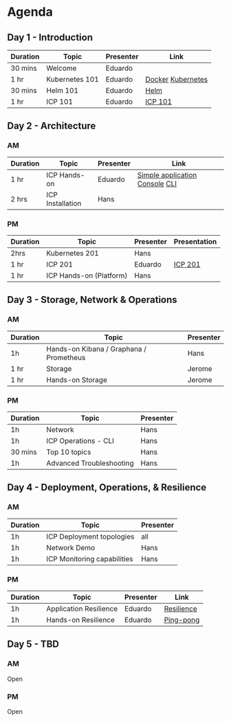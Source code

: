 # Agenda

## Day 1 - Introduction

| Duration | Topic | Presenter | Link |
|---|---|---|---|
| 30 mins | Welcome | Eduardo |
| 1 hr | Kubernetes 101 | Eduardo | [Docker](https://github.ibm.com/CASE/icp-operations/blob/master/Training/Containers%20and%20Docker_MI.pptx?raw=true) [Kubernetes](https://github.ibm.com/CASE/icp-operations/blob/master/Training/Kubernetes%20basics_AWG.pptx?raw=true)
| 30 mins | Helm 101 | Eduardo | [Helm](https://github.ibm.com/CASE/icp-operations/blob/master/Training/Helm%20basics_AWG.pptx?raw=true) |
| 1 hr | ICP 101 | Eduardo |  [ICP 101](https://github.ibm.com/CASE/icp-operations/blob/master/Training/IBM%20Cloud%20Private.pptx?raw=true) |




## Day 2 - Architecture

### AM

| Duration | Topic | Presenter | Link |
|---|---|---|---|
| 1 hr | ICP Hands-on | Eduardo | [Simple application](https://github.ibm.com/CASE/cloud-private-bootcamp/blob/master/Labs_development/Lab-Deploy-NodeJS-Helm_DJM.md) [Console](https://github.ibm.com/CASE/cloud-private-bootcamp/blob/master/Labs_development/Lab-Console-Treasure-Hunt_DJM.md) [CLI](https://github.ibm.com/CASE/cloud-private-bootcamp/blob/master/Labs_development/Lab-Install-CLI-Tools_DJM.md)
| 2 hrs | ICP Installation | Hans |

### PM
| Duration | Topic | Presenter | Presentation |
|---|---|---|---|
| 2hrs | Kubernetes 201 | Hans |
| 1 hr | ICP 201 | Eduardo | [ICP 201](https://github.ibm.com/CASE/icp-operations/blob/master/Training/ICP%20Architecture%20-%20JMA%20-%20JOW.pptx?raw=true) |
| 1 hr | ICP Hands-on (Platform) | Hans |

## Day 3 - Storage, Network & Operations

### AM

| Duration | Topic | Presenter | 
|---|---|---|
| 1h | Hands-on Kibana / Graphana	 / Prometheus | Hans
| 1 hr | Storage | Jerome |
| 1 hr | Hands-on Storage | Jerome |

### PM

| Duration | Topic | Presenter | 
|---|---|---|
| 1h | Network | Hans |
| 1h | ICP Operations - CLI | Hans | 
| 30 mins | Top 10 topics | Hans
| 1h | Advanced Troubleshooting | Hans |

## Day 4 - Deployment, Operations, & Resilience

### AM

| Duration | Topic | Presenter | 
|---|---|---|
| 1h | ICP Deployment topologies | all |
| 1h | Network Demo | Hans |
| 1h | ICP Monitoring capabilities | Hans |

### PM

| Duration | Topic | Presenter | Link | 
|---|---|---|---|
| 1h | Application Resilience | Eduardo | [Resilience](https://github.ibm.com/eduardop/chaos-monkey-playing-ping-pong/blob/master/v2/Presentation/Kubernetes-Resilience.pptx?raw=true)
| 1h | Hands-on Resilience | Eduardo | [Ping-pong](https://github.ibm.com/eduardop/chaos-monkey-playing-ping-pong/tree/master/v2)

## Day 5 - TBD

### AM

Open

### PM

Open



